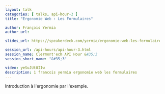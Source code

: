 ```yaml
---
layout: talk
categories: [ talks, api-hour-3 ]
title: "Ergonomie Web : Les Formulaires"

author: François Yermia
author_url:

slides_url: https://speakerdeck.com/yermia/ergonomie-web-les-formulaires

session_url: /api-hours/api-hour-3.html
session_name: Clermont'ech API Hour &#35;3
session_short_name: "&#35;3"

video: yeSuJUt0IIw
description: 1 francois yermia ergonomie web les formulaires
---
```




Introduction à l'ergonomie par l'exemple.
